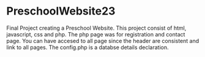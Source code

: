 # PreschoolWebsite23
Final Project creating a Preschool Website.
This project consist of html, javascript, css and php.
The php page was for registration and contact page.
You can have accesed to all page since the header are consistent and link to all pages.
The config.php is a databse details declaration.
